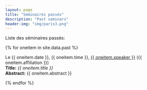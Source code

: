 ```yaml
---
layout: page
title: "Séminaires passés"
description: "Past seminars"
header-img: "img/paris3.png"
---
```


Liste des séminaires passés:



{% for oneitem in site.data.past %}
<p>
  Le {{ oneitem.date }}, {{ oneitem.time }}, <a href="{{ oneitem.url }}">{{ oneitem.speaker }}</a> ({{ oneitem.affiliation }})<br/>
  <b>Title:</b> <i>{{ oneitem.title }}</i><br/>
  <b>Abstract:</b> {{ oneitem.abstract }}
  </p>
{% endfor %}

